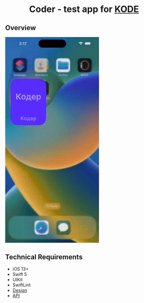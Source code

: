 <h1 align="center">Coder - test app for <a href="https://kode.ru/">KODE</a></h1>

## Overview

<img src="Resources/Coder.gif" width="300"/>

## Technical Requirements

* iOS 13+
* Swift 5
* UIKit
* SwiftLint
* <a href="https://www.figma.com/file/GRRKONipVClULsfdCAuVs1/KODE-Trainee-Dev-Осень'21?node-id=0%3A1">Design</a>
* <a href="https://kode-education.stoplight.io/docs/trainee-test/b3A6MjUxNDM5Mjg-get-users">API</a>
